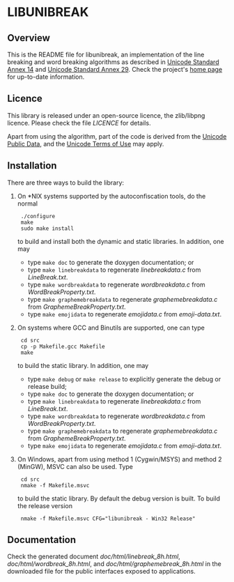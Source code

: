 LIBUNIBREAK
===========

Overview
--------

This is the README file for libunibreak, an implementation of the line
breaking and word breaking algorithms as described in [Unicode Standard
Annex 14][1] and [Unicode Standard Annex 29][2].  Check the project's
[home page][3] for up-to-date information.

  [1]: http://www.unicode.org/reports/tr14/
  [2]: http://www.unicode.org/reports/tr29/
  [3]: https://github.com/adah1972/libunibreak


Licence
-------

This library is released under an open-source licence, the zlib/libpng
licence.  Please check the file *LICENCE* for details.

Apart from using the algorithm, part of the code is derived from the
[Unicode Public Data][4], and the [Unicode Terms of Use][5] may apply.

  [4]: http://www.unicode.org/Public/
  [5]: http://www.unicode.org/copyright.html


Installation
------------

There are three ways to build the library:

1. On \*NIX systems supported by the autoconfiscation tools, do the
   normal

        ./configure
        make
        sudo make install

   to build and install both the dynamic and static libraries.  In
   addition, one may
   - type `make doc` to generate the doxygen documentation; or
   - type `make linebreakdata` to regenerate *linebreakdata.c* from
     *LineBreak.txt*.
   - type `make wordbreakdata` to regenerate *wordbreakdata.c* from
     *WordBreakProperty.txt*.
   - type `make graphemebreakdata` to regenerate *graphemebreakdata.c*
     from *GraphemeBreakProperty.txt*.
   - type `make emojidata` to regenerate *emojidata.c* from
     *emoji-data.txt*.

2. On systems where GCC and Binutils are supported, one can type

        cd src
        cp -p Makefile.gcc Makefile
        make

   to build the static library.  In addition, one may
   - type `make debug` or `make release` to explicitly generate the
     debug or release build;
   - type `make doc` to generate the doxygen documentation; or
   - type `make linebreakdata` to regenerate *linebreakdata.c* from
     *LineBreak.txt*.
   - type `make wordbreakdata` to regenerate *wordbreakdata.c* from
     *WordBreakProperty.txt*.
   - type `make graphemebreakdata` to regenerate *graphemebreakdata.c*
     from *GraphemeBreakProperty.txt*.
   - type `make emojidata` to regenerate *emojidata.c* from
     *emoji-data.txt*.

3. On Windows, apart from using method 1 (Cygwin/MSYS) and method 2
   (MinGW), MSVC can also be used.  Type

        cd src
        nmake -f Makefile.msvc

   to build the static library.  By default the debug version is built.
   To build the release version

        nmake -f Makefile.msvc CFG="libunibreak - Win32 Release"


Documentation
-------------

Check the generated document *doc/html/linebreak\_8h.html*,
*doc/html/wordbreak\_8h.html*, and *doc/html/graphemebreak\_8h.html* in
the downloaded file for the public interfaces exposed to applications.


<!--
vim:autoindent:expandtab:formatoptions=tcqlmn:textwidth=72:
-->
